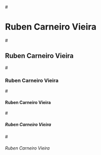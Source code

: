 #<h1> Ruben Carneiro Vieira </h1>
#<h2> Ruben Carneiro Vieira </h2>
#<h3> Ruben Carneiro Vieira </h3>
#<h4> Ruben Carneiro Vieira </h4>
#<h5> Ruben Carneiro Vieira </h5>
#<h6> Ruben Carneiro Vieira </h6>
